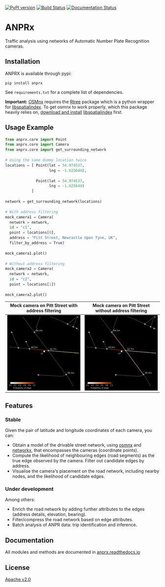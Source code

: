 [![PyPI version](https://badge.fury.io/py/anprx.svg)](https://badge.fury.io/py/anprx)
[![Build Status](https://travis-ci.org/PedrosWits/anprx.svg?branch=master)](https://travis-ci.org/PedrosWits/anprx)
[![Documentation Status](https://readthedocs.org/projects/anprx/badge/?version=latest)](https://anprx.readthedocs.io/en/latest/?badge=latest)

# ANPRx

Traffic analysis using networks of Automatic Number Plate Recognition cameras.

## Installation

ANPRX is available through pypi:
```
pip install anprx
```

See `requirements.txt` for a complete list of dependencies.

**Important:**
[OSMnx](https://github.com/gboeing/osmnx) requires the [Rtree](http://toblerity.org/rtree/) package which is a python wrapper for [libspatialindex](https://libspatialindex.github.io/). To get osmnx to work properly, which this package heavily relies on,  [download and install](.travis.yml) [libspatialindex](https://libspatialindex.github.io/) first.

## Usage Example

```python
from anprx.core import Point
from anprx.core import Camera
from anprx.core import get_surrounding_network

# Using the same dummy location twice
locations = [ Point(lat = 54.974537,
                    lng = -1.625644),

              Point(lat = 54.974537,
                    lng = -1.625644)
            ]

network = get_surrounding_network(locations)

# With address filtering
mock_camera1 = Camera(
  network = network,
  id = "c1",
  point = locations[0],
  address = "Pitt Street, Newcastle Upon Tyne, UK",
  filter_by_address = True)

mock_camera1.plot()

# Without address filtering
mock_camera2 = Camera(
  network = network,
  id = "c2",
  point = locations[1])

mock_camera2.plot()
```

Mock camera on Pitt Street with address filtering |  Mock camera on Pitt Street without address filtering
:-------------------------:|:-------------------------:
![not a real camera, sorry :()](docs/_static/mock_camera_1.png)  |  ![not a real camera, sorry :(](docs/_static/mock_camera_2.png)

## Features

### Stable

Given the pair of latitude and longitude coordinates of each camera, you can:

- Obtain a model of the drivable street network, using [osmnx](https://github.com/gboeing/osmnx) and [networkx](https://networkx.github.io/documentation/stable/index.html), that encompasses the cameras (coordinate points).
- Compute the likelihood of neighbouring edges (road segments) as the true edge observed by the camera. Filter out candidate edges by address.
- Visualise the camera's placement on the road network, including nearby nodes, and the likelihood of candidate edges.

### Under development

Among others:

- Enrich the road network by adding further attributes to the edges (address details, elevation, bearing).
- Filter/compress the road network based on edge attributes.
- Batch analysis of ANPR data: trip identification and inference.

## Documentation

All modules and methods are documented in [anprx.readthedocs.io](https://anprx.readthedocs.io/en/latest/)

## License
[Apache v2.0](LICENSE)
